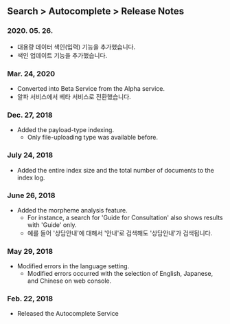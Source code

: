 ## Search > Autocomplete > Release Notes

### 2020. 05. 26.

- 대용량 데이터 색인(입력) 기능을 추가했습니다.
- 색인 업데이트 기능을 추가했습니다.

### Mar. 24, 2020

- Converted into Beta Service from the Alpha service.
- 알파 서비스에서 베타 서비스로 전환했습니다.

### Dec. 27, 2018

- Added the payload-type indexing.
  - Only file-uploading type was available before.

### July 24, 2018

- Added the entire index size and the total number of documents to the index log.

### June 26, 2018

- Added the morpheme analysis feature.  
  - For instance, a search for 'Guide for Consultation' also shows results with 'Guide' only.
  - 예를 들어 '상담안내'에 대해서 '안내'로 검색해도 '상담안내'가 검색됩니다.

### May 29, 2018

- Modified errors in the language setting.
  - Modified errors occurred with the selection of English, Japanese, and Chinese on web console.   

### Feb. 22, 2018

- Released the Autocomplete Service
